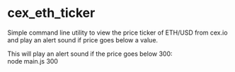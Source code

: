# cex_eth_ticker
Simple command line utility to view the price ticker of ETH/USD from cex.io and play an alert sound if price goes below a value.

This will play an alert sound if the price goes below 300: <br>
node main.js 300
